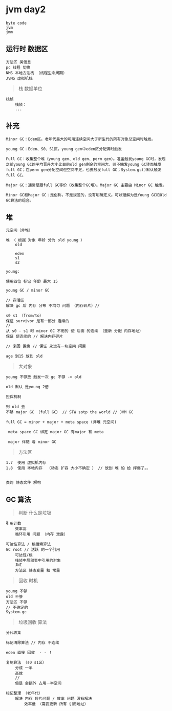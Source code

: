 

# jvm day2 

    byte code
    jvm
    jmm
    
##  运行时 数据区

    方法区 类信息
    pc 线程 切换
    NMS 本地方法栈 （线程生命周期）
    JVMS 虚拟机栈  
    
    
> 栈 数据单位 

    栈帧
        栈帧：
        ...
                
                


    
## 补充
   
    Minor GC：Eden区。老年代最大的可用连续空间大于新生代的所有对象总空间时触发。
    
    young GC：Eden、S0、S1区。young gen中eden区分配满时触发
    
    Full GC：收集整个堆（young gen、old gen、perm gen）。准备触发young GC时，发现之前young GC的平均晋升大小比目前old gen剩余的空间大，则不触发young GC转而触发full GC；在perm gen分配空间但空间不足，也要触发full GC；System.gc()默认触发full GC。
    
    Major GC：通常是跟full GC等价（收集整个GC堆）。Major GC 主要由 Minor GC 触发。
    
    Minor GC和Major GC：是俗称，不是规范的，没有明确定义。可以理解为是Young GC和Old GC算法的组合。
    
    
## 堆

    
    元空间（非堆）
    
    堆 （ 根据 对象 年龄 分为 old young ）
        old
        
        eden
        s1
        s2
    
    young:
    
    使用四位 标记 年龄 最大 15
    
    young GC / minor GC
    
    // 存活区
    解决 gc 后 内存 分布 不均匀 问题 （内存碎片）//
    
    s0 s1 （from/to） 
    保证 survivor 是有一部分 连续的
    //
    从 s0 - s1 时 minor GC 不用的 使 后面 的连续 （重新 分配 内存地址） 
    保证 使连续的 // 解决内存碎片
    
    // 来回 置换 // 保证 永远有一块空间 闲置
    
    age 到15 放到 old
    
    
> 大对象

    young 不够放 触发一次 gc 不够 -> old

    old 默认 是young 2倍

    担保机制    
    
    到 old 去
    不够 major GC （full GC） // STW sotp the world // JVM GC
    
    full GC = minor + major + meta space (非堆 元空间)

     meta space GC 绑定 major GC 有major 有 meta
     
     major 伴随 着 minor GC    
     
> 方法区

    1.7  使用 虚拟机内存
    1.8  使用 本地内存  （动态 扩容 大小不确定 ） // 放到 堆 怕 给 撑爆了。。   
    
    
    类的 静态文件 解构
    
    
## GC 算法


> 判断 什么是垃圾

    引用计数
        效率高
        循环引用 问题 （内存 泄露）
        
    可达性算法 / 根搜索算法
    GC root // 活跃 的一个引用
        可达性/根
        栈帧中局部表中引用的对象
        JNI
        方法区 静态变量 和 常量
        
        
> 回收 时机

    young 不够
    old 不够
    方法区 不够
    // 不确定的
    System.gc
    
    
> 垃圾回收 算法        

    分代收集

    标记清除算法 // 内存 不连续
    
    eden 直接 回收  - - ！
    
    复制算法 （s0 s1区）
        分成 一半
        高效
        // 
        但是 会额外 占用一半空间
        
    标记整理 （老年代）
        解决 内存 碎片问题 / 效率 问题 没有解决
            效率低 （需要更新 所有 引用地址）
            
            
            
#            
            
            
            
            
            
            
            
            
            
        
    
    
    
            
    







    
    
    
    
    
    
    
    
    
    
    
        
    